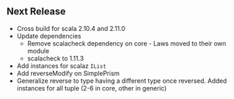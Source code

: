 ## Next Release

*   Cross build for scala 2.10.4 and 2.11.0
*   Update dependencies
    *   Remove scalacheck dependency on core - Laws moved to their own module
    *   scalacheck to 1.11.3
*   Add instances for scalaz `IList`
*   Add reverseModify on SimplePrism
*   Generalize reverse to type having a different type once reversed.
    Added instances for all tuple (2-6 in core, other in generic)